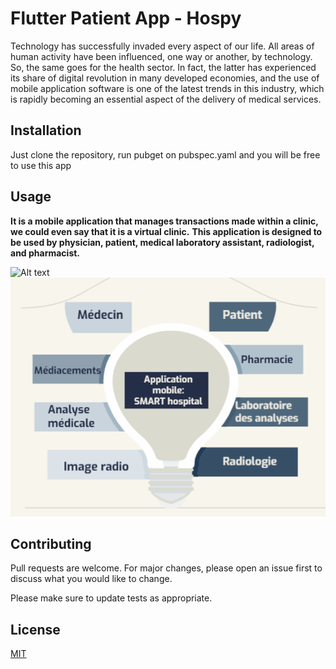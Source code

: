 # Flutter Patient App - Hospy 
Technology has successfully invaded every aspect of our life.
All areas of human activity have been influenced,
one way or another, by technology. So,
the same goes for the health sector.
In fact, the latter has experienced its share of digital revolution in many developed economies,
and the use of mobile application software is one of the latest trends in this industry,
which is rapidly becoming an essential aspect of the delivery of medical services.

## Installation
Just clone the repository, run pubget on pubspec.yaml and you will be free to use this app

## Usage

__It is a mobile application that manages transactions made within a clinic, we could even say that it is a virtual clinic.__
__This application is designed to be used by physician, patient, medical laboratory assistant, radiologist, and pharmacist.__

![Alt text](assets/wlecome.png?raw=true "Welcome Screen")
![Alt text](assets/shema.png?raw=true "Roles in the App")

## Contributing
Pull requests are welcome. For major changes, please open an issue first to discuss what you would like to change.

Please make sure to update tests as appropriate.

## License
[MIT](https://choosealicense.com/licenses/mit/)

